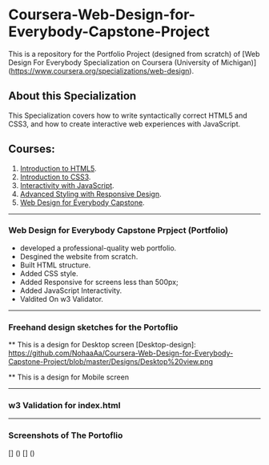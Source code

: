 # Coursera-Web-Design-for-Everybody-Capstone-Project
This is a repository for the Portfolio Project (designed from scratch) of [Web Design For Everybody Specialization on Coursera (University of Michigan)] (https://www.coursera.org/specializations/web-design).

## About this Specialization
This Specialization covers how to write syntactically correct HTML5 and CSS3, and how to create interactive web experiences with JavaScript.

## Courses: 
1. [Introduction to HTML5](https://www.coursera.org/learn/html?specialization=web-design).
2. [Introduction to CSS3](https://www.coursera.org/learn/introcss?specialization=web-design).
3. [Interactivity with JavaScript](https://www.coursera.org/learn/javascript?specialization=web-design).
4. [Advanced Styling with Responsive Design](https://www.coursera.org/learn/responsivedesign?specialization=web-design).
5. [Web Design for Everybody Capstone](https://www.coursera.org/learn/web-design-project).

---

### Web Design for Everybody Capstone Prpject (Portfolio)
* developed a professional-quality web portfolio.
* Desgined the website from scratch.
* Built HTML structure.
* Added CSS style.
* Added Responsive for screens less than 500px;
* Added JavaScript Interactivity.
* Valdited On w3 Validator.

---

### Freehand design sketches for the Portoflio

** This is a design for Desktop screen
[Desktop-design]: https://github.com/NohaaAa/Coursera-Web-Design-for-Everybody-Capstone-Project/blob/master/Designs/Desktop%20view.png

** This is a design for Mobile screen

[Mobile-view]: https://github.com/NohaaAa/Coursera-Web-Design-for-Everybody-Capstone-Project/blob/master/Designs/mobile%20view.png

---

### w3 Validation for index.html
[w3validator]: https://github.com/NohaaAa/Coursera-Web-Design-for-Everybody-Capstone-Project/blob/master/Validations/w3-validator.png

---

### Screenshots of The Portoflio

[] ()
[] ()



